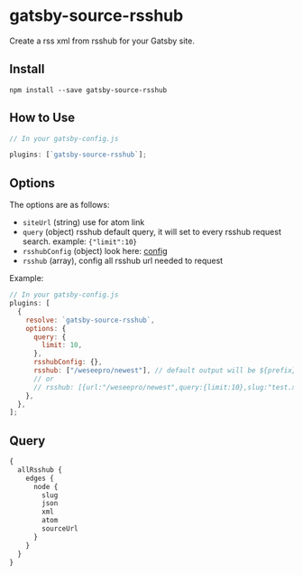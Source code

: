 # gatsby-source-rsshub

Create a rss xml from rsshub for your Gatsby site.

## Install

`npm install --save gatsby-source-rsshub`

## How to Use

```javascript
// In your gatsby-config.js

plugins: [`gatsby-source-rsshub`];
```

## Options

The options are as follows:

- `siteUrl` (string) use for atom link
- `query` (object) rsshub default query, it will set to every rsshub request search. example: `{"limit":10}`
- `rsshubConfig` (object) look here: [config](https://docs.rsshub.app/install/#pei-zhi)
- `rsshub` (array), config all rsshub url needed to request

Example:

```javascript
// In your gatsby-config.js
plugins: [
  {
    resolve: `gatsby-source-rsshub`,
    options: {
      query: {
        limit: 10,
      },
      rsshubConfig: {},
      rsshub: ["/weseepro/newest"], // default output will be ${prefix}/weseepro/newest.xml
      // or
      // rsshub: [{url:"/weseepro/newest",query:{limit:10},slug:"test.xml"}]
    },
  },
];
```

## Query

```graphql
{
  allRsshub {
    edges {
      node {
        slug
        json
        xml
        atom
        sourceUrl
      }
    }
  }
}
```
